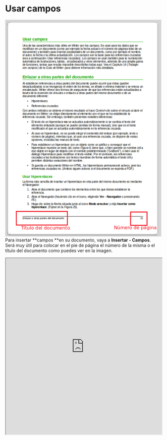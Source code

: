 
# Usar campos

![](img/Seleccion_290.png)
Para insertar **campos **en su documento, vaya a **Insertar - Campos**. Será muy útil para colocar en el pie de página el número de la misma o el título del documento como puedes ver en la imagen.



<iframe width="100%" height="569" src="https://docs.google.com/presentation/d/1yzjm2oxhl_W4cBJ06SeNhwzXWTwfW_B02epYrRCSui0/embed?start=false&amp;loop=false&amp;delayms=3000"></iframe><br />

